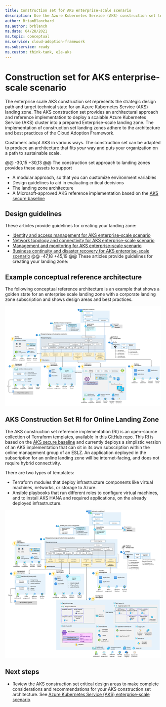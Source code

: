 ```yaml
---
title: Construction set for AKS enterprise-scale scenario
description: Use the Azure Kubernetes Service (AKS) construction set to help you create enterprise-scale landing zones that support AKS.
author: BrianBlanchard
ms.author: brblanch
ms.date: 04/28/2021
ms.topic: conceptual
ms.service: cloud-adoption-framework
ms.subservice: ready
ms.custom: think-tank, e2e-aks
---
```



# Construction set for AKS enterprise-scale scenario

The enterprise scale AKS construction set represents the strategic design path and target technical state for an Azure Kubernetes Service (AKS) landing zone. The AKS construction set provides an architectural approach and reference implementation to deploy a scalable Azure Kubernetes Service (AKS) cluster into a prepared Enterprise-scale landing zone. The implementation of construction set landing zones adhere to the architecture and best practices of the Cloud Adoption Framework.

Customers adopt AKS in various ways. The construction set can be adapted to produce an architecture that fits *your* way and puts your organization on a path to sustainable scale.

@@ -30,15 +30,13 @@ The construction set approach to landing zones provides these assets to support
- A modular approach, so that you can customize environment variables
- Design guidelines to aid in evaluating critical decisions
- The landing zone architecture
- A Microsoft-approved AKS reference implementation based on the [AKS secure baseline](https://github.com/mspnp/aks-secure-baseline)

## Design guidelines

These articles provide guidelines for creating your landing zone:

- [Identity and access management for AKS enterprise-scale scenario](./eslz-identity-and-access-management.md)
- [Network topology and connectivity for AKS enterprise-scale scenario](./eslz-network-topology-and-connectivity.md)
- [Management and monitoring for AKS enterprise-scale scenario](./eslz-management-and-monitoring.md)
- [Business continuity and disaster recovery for AKS enterprise-scale scenario](./eslz-business-continuity-and-disaster-recovery.md)
@@ -47,18 +45,19 @@ These articles provide guidelines for creating your landing zone:

## Example conceptual reference architecture

The following conceptual reference architecture is an example that shows a golden state for an enterprise scale landing zone with a corporate landing zone subscription and shows design areas and best practices.


![Golden state Architecture for AKS Construction Set](./media/golden-state-enterprise-architecture-aks.PNG)




## AKS Construction Set RI for Online Landing Zone

The AKS construction set reference implementation (RI) is an open-source collection of Terraform templates, available in [this GitHub repo](https://github.com/Azure/caf-terraform-landingzones-starter/tree/starter/enterprise_scale/construction_sets/aks/online/aks_secure_baseline). This RI is based on the [AKS secure baseline](https://github.com/mspnp/aks-secure-baseline) and currently deploys a simplistic version of an AKS implementation that can sit in its own subscription within the online management group of an ESLZ. An application deployed in the subscription for an online landing zone will be internet-facing, and does not require hybrid connectivity.

There are two types of templates:

- Terraform modules that deploy infrastructure components like virtual machines, networks, or storage to Azure.
- Ansible playbooks that run different roles to configure virtual machines, and to install AKS HANA and required applications, on the already deployed infrastructure.

![Reference Implementation](./media/aks-eslz-reference-implementation.PNG)

## Next steps

- Review the AKS construction set critical design areas to make complete considerations and recommendations for your AKS construction set architecture. See [Azure Kubernetes Service (AKS) enterprise-scale scenario](./eslz-identity-and-access-management.md).
